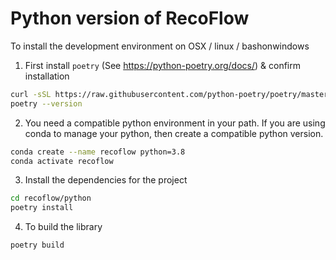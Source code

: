 # Python version of RecoFlow

To install the development environment on OSX / linux / bashonwindows

1. First install `poetry` (See https://python-poetry.org/docs/) & confirm installation

```sh
curl -sSL https://raw.githubusercontent.com/python-poetry/poetry/master/get-poetry.py | python
poetry --version
```

2. You need a compatible python environment in your path. If you are using conda to manage your python, then create a compatible python version.

```sh
conda create --name recoflow python=3.8
conda activate recoflow
```

3. Install the dependencies for the project

```sh
cd recoflow/python
poetry install
```

4. To build the library

```sh
poetry build
```
